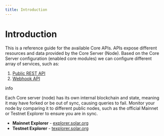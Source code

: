 ```yaml
---
title: Introduction
---
```


# Introduction

This is a reference guide for the available Core APIs. APIs expose different resources and data provided by the Core Server (Node). Based on the Core Server configuration (enabled core modules) we can configure different array of services, such as:

1. [Public REST API](/api/public-rest-api/getting-started)
2. [Webhook API](/api/webhook-api/getting-started)

<div class="admonition info">
    <p class="admonition-title">info</p>
    <p>Each Core server (node) has its own internal blockchain and state, meaning it may have forked or be out of sync, causing queries to fail. Monitor your node by comparing it to different public nodes, such as the official Mainnet or Testnet Explorer to ensure you are in sync.</p>
    <ul>
        <li>
            <b>Mainnet Explorer</b> - <a href="https://explorer.solar.org" target="_blank" rel="noopener noreferrer">explorer.solar.org</a>
        </li>
        <li>
            <b>Testnet Explorer</b> - <a href="https://texplorer.solar.org" target="_blank" rel="noopener noreferrer">texplorer.solar.org</a>
        </li>
    </ul>
</div>
